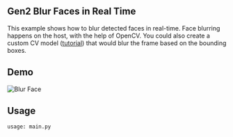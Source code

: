 ## Gen2 Blur Faces in Real Time

This example shows how to blur detected faces in real-time. Face blurring happens on the host, with the help of OpenCV. You could also create
a custom CV model ([tutorial](https://docs.luxonis.com/en/latest/pages/tutorials/creating-custom-nn-models/)) that would blur the frame based on the bounding boxes.

## Demo

![Blur Face]()

## Usage

```bash
usage: main.py
```